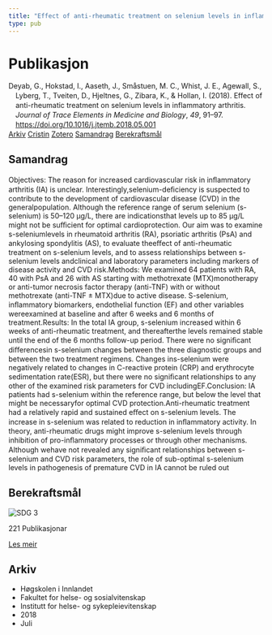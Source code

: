 ```yaml
---
title: "Effect of anti-rheumatic treatment on selenium levels in inflammatory arthritis"
type: pub
---
```

<h1>Publikasjon</h1>
<article id="csl-bib-container-VV4VLSZV" class="csl-bib-container">
  <div class="csl-bib-body" style="line-height: 1.35; padding-left: 1em; text-indent:-1em;">
  <div class="csl-entry">Deyab, G., Hokstad, I., Aaseth, J., Sm&#xE5;stuen, M. C., Whist, J. E., Agewall, S., Lyberg, T., Tveiten, D., Hjeltnes, G., Zibara, K., &amp; Hollan, I. (2018). Effect of anti-rheumatic treatment on selenium levels in inflammatory arthritis. <i>Journal of Trace Elements in Medicine and Biology</i>, <i>49</i>, 91&#x2013;97. <a href="https://doi.org/10.1016/j.jtemb.2018.05.001">https://doi.org/10.1016/j.jtemb.2018.05.001</a></div>
</div>
  <div class="csl-bib-buttons">
    <a href="#taxonomy-article-VV4VLSZV" class="csl-bib-button">Arkiv</a>
    <a href="https://app.cristin.no/results/show.jsf?id=1596548" alt="Cristin URL" class="csl-bib-button">Cristin</a>
    <a href="http://zotero.org/groups/5022929/items/VV4VLSZV" alt="Zotero URL" class="csl-bib-button">Zotero</a>
    <a href="#abstract-article-VV4VLSZV" class="csl-bib-button">Samandrag</a>
    <a href="#sdg-article-VV4VLSZV" class="csl-bib-button">Berekraftsmål</a>
  </div>
  <div id="csl-bib-meta-container-VV4VLSZV"></div>
</article>
<div id="csl-bib-meta-VV4VLSZV" class="csl-bib-meta">
  <article id="abstract-article-VV4VLSZV" class="abstract-article">
    <h1>Samandrag</h1>
    Objectives: The reason for increased cardiovascular risk in inﬂammatory arthritis (IA) is unclear. Interestingly,selenium-deﬁciency is suspected to contribute to the development of cardiovascular disease (CVD) in the generalpopulation. Although the reference range of serum selenium (s-selenium) is 50–120 μg/L, there are indicationsthat levels up to 85 μg/L might not be suﬃcient for optimal cardioprotection. Our aim was to examine s-seleniumlevels in rheumatoid arthritis (RA), psoriatic arthritis (PsA) and ankylosing spondylitis (AS), to evaluate theeﬀect of anti-rheumatic treatment on s-selenium levels, and to assess relationships between s-selenium levels andclinical and laboratory parameters including markers of disease activity and CVD risk.Methods: We examined 64 patients with RA, 40 with PsA and 26 with AS starting with methotrexate (MTX)monotherapy or anti-tumor necrosis factor therapy (anti-TNF) with or without methotrexate (anti-TNF ± MTX)due to active disease. S-selenium, inﬂammatory biomarkers, endothelial function (EF) and other variables wereexamined at baseline and after 6 weeks and 6 months of treatment.Results: In the total IA group, s-selenium increased within 6 weeks of anti-rheumatic treatment, and thereafterthe levels remained stable until the end of the 6 months follow-up period. There were no signiﬁcant diﬀerencesin s-selenium changes between the three diagnostic groups and between the two treatment regimens. Changes ins-selenium were negatively related to changes in C-reactive protein (CRP) and erythrocyte sedimentation rate(ESR), but there were no signiﬁcant relationships to any other of the examined risk parameters for CVD includingEF.Conclusion: IA patients had s-selenium within the reference range, but below the level that might be necessaryfor optimal CVD protection.Anti-rheumatic treatment had a relatively rapid and sustained eﬀect on s-selenium levels. The increase in s-selenium was related to reduction in inﬂammatory activity. In theory, anti-rheumatic drugs might improve s-selenium levels through inhibition of pro-inﬂammatory processes or through other mechanisms. Although wehave not revealed any signiﬁcant relationships between s-selenium and CVD risk parameters, the role of sub-optimal s-selenium levels in pathogenesis of premature CVD in IA cannot be ruled out
  </article>
  <article id="sdg-article-VV4VLSZV" class="sdg-article">
    <h1>Berekraftsmål</h1>
    <div class="sdg-container"><div id="sdg3" class="sdg">
<img src="{{< params subfolder >}}images/sdg/sdg03_no.png" class="image" alt="SDG 3">
<div class="sdg-overlay">
<p class="sdg-publication-count"><span>221</span> Publikasjonar</p>
<p><a href="https://www.fn.no/om-fn/fns-baerekraftsmaal/god-helse-og-livskvalitet?lang=nno-NO" class="sdg-read-more">Les meir</a></p>
</div>
</div></div>
  </article>
  <article id="taxonomy-article-VV4VLSZV" class="taxonomy-article">
    <h1>Arkiv</h1>
    <ul>
      <li>Høgskolen i Innlandet</li>
      <li>Fakultet for helse- og sosialvitenskap</li>
      <li>Institutt for helse- og sykepleievitenskap</li>
      <li>2018</li>
      <li>Juli</li>
    </ul>
  </article>
</div>
